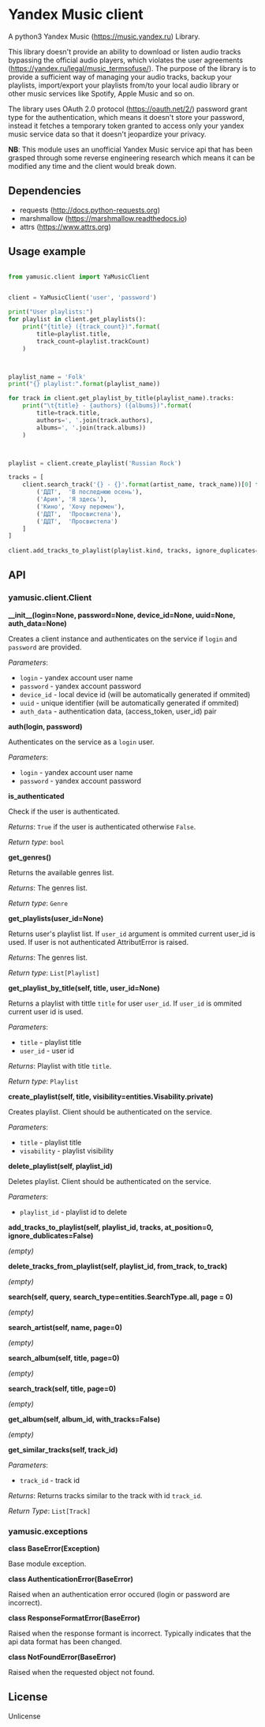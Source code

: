 
# Yandex Music client

A python3 Yandex Music (https://music.yandex.ru) Library.

This library doesn't provide an ability to download or listen audio tracks bypassing the
official audio players, which violates the user agreements (https://yandex.ru/legal/music_termsofuse/). 
The purpose of the library is to provide a sufficient way of managing your audio tracks, backup your 
playlists, import/export your playlists from/to your local audio library or other music services 
like Spotify, Apple Music and so on.

The library uses OAuth 2.0 protocol (https://oauth.net/2/) password grant type for the authentication, 
which means it doesn't store your password, instead it fetches a temporary token granted to access only
your yandex music service data so that it doesn't jeopardize your privacy.

**NB**: This module uses an unofficial Yandex Music service api that has been grasped through some 
reverse engineering research which means it can be modified any time and the client would break down.

## Dependencies

* requests (http://docs.python-requests.org)
* marshmallow (https://marshmallow.readthedocs.io)
* attrs (https://www.attrs.org)


## Usage example

```python

from yamusic.client import YaMusicClient


client = YaMusicClient('user', 'password')

print("User playlists:")
for playlist in client.get_playlists():
    print("{title} ({track_count})".format(
        title=playlist.title, 
        track_count=playlist.trackCount)
    )



playlist_name = 'Folk'
print("{} playlist:".format(playlist_name))

for track in client.get_playlist_by_title(playlist_name).tracks:
    print("\t{title} - {authors} ({albums})".format(
        title=track.title, 
        authors=', '.join(track.authors), 
        albums=', '.join(track.albums))
    )



playlist = client.create_playlist('Russian Rock')

tracks = [
    client.search_track('{} - {}'.format(artist_name, track_name))[0] for artist_name, track_name in [
        ('ДДТ',  'В последнюю осень'), 
        ('Ария', 'Я здесь'), 
        ('Кино', 'Хочу перемен'), 
        ('ДДТ',  'Просвистела'),
        ('ДДТ',  'Просвистела')
    ]
]
    
client.add_tracks_to_playlist(playlist.kind, tracks, ignore_duplicates=True)

```


## API

### yamusic.client.Client

**\_\_init__(login=None, password=None, device_id=None, uuid=None, auth_data=None)**

Creates a client instance and authenticates on the service if `login` and `password` are provided.

*Parameters*:

- `login` - yandex account user name
- `password` - yandex account password
- `device_id` - local device id (will be automatically generated if ommited)
- `uuid` - unique identifier (will be automatically generated if ommited)
- `auth_data` - authentication data, (access_token, user_id) pair

**auth(login, password)**

Authenticates on the service as a `login` user.

*Parameters*:

- `login` - yandex account user name
- `password` - yandex account password

**is_authenticated**

Check if the user is authenticated.

*Returns*: `True` if the user is authenticated otherwise `False`.

*Return type*: `bool`

**get_genres()**

Returns the available genres list.

*Returns*: The genres list.

*Return type*: `Genre`

**get_playlists(user_id=None)**

Returns user's playlist list. If `user_id` argument is ommited current user_id is used. If user is not authenticated AttributError is raised.

*Returns*: The genres list.

*Return type*: `List[Playlist]`

**get_playlist_by_title(self, title, user_id=None)**

Returns a playlist with tittle `title` for user `user_id`. If `user_id` is ommited current user id is used.

*Parameters*:

- `title` - playlist title
- `user_id` - user id

*Returns*: Playlist with title `title`.

*Return type*: `Playlist`

**create_playlist(self, title, visibility=entities.Visability.private)**

Creates playlist. Client should be authenticated on the service.

*Parameters*:

- `title` - playlist title
- `visability` - playlist visibility
   
**delete_playlist(self, playlist_id)**

Deletes playlist. Client should be authenticated on the service.

*Parameters*:

- `playlist_id` - playlist id to delete

**add_tracks_to_playlist(self, playlist_id, tracks, at_position=0, ignore_dublicates=False)**

*(empty)*

**delete_tracks_from_playlist(self, playlist_id, from_track, to_track)**

*(empty)*

**search(self, query, search_type=entities.SearchType.all, page = 0)**

*(empty)*

**search_artist(self, name, page=0)**

*(empty)*

**search_album(self, title, page=0)**

*(empty)*

**search_track(self, title, page=0)**

*(empty)*

**get_album(self, album_id, with_tracks=False)**

*(empty)*

**get_similar_tracks(self, track_id)**

*Parameters*:

- `track_id` - track id

*Returns*: Returns tracks similar to the track with id `track_id`.

*Return Type*: `List[Track]`

### yamusic.exceptions

**class BaseError(Exception)**

Base module exception.

**class AuthenticationError(BaseError)**

Raised when an authentication error occured (login or password are incorrect).

**class ResponseFormatError(BaseError)**

Raised when the response formant is incorrect. Typically indicates that the api data format has been changed.

**class NotFoundError(BaseError)**

Raised when the requested object not found.


## License

Unlicense
